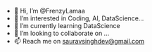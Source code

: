 - 👋 Hi, I’m @FrenzyLamaa
- 👀 I’m interested in Coding, AI, DataScience...
- 🌱 I’m currently learning DataScience
- 💞️ I’m looking to collaborate on ...
- 📫 Reach me on sauravsinghdev@gmail.com

<!---
FrenzyLamaa/FrenzyLamaa is a ✨ special ✨ repository because its `README.md` (this file) appears on your GitHub profile.
You can click the Preview link to take a look at your changes.
--->
